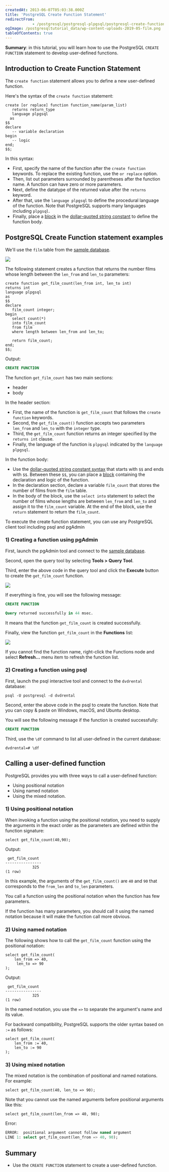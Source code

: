 ```yaml
---
createdAt: 2013-06-07T05:03:38.000Z
title: 'PostgreSQL Create Function Statement'
redirectFrom: 
            - /postgresql/postgresql-plpgsql/postgresql-create-function
ogImage: /postgresqltutorial_data/wp-content-uploads-2019-05-film.png
tableOfContents: true
---
```


**Summary**: in this tutorial, you will learn how to use the PostgreSQL `CREATE FUNCTION` statement to develop user-defined functions.

## Introduction to Create Function Statement

The `create function` statement allows you to define a new user-defined function.

Here's the syntax of the `create function` statement:

```
create [or replace] function function_name(param_list)
   returns return_type
   language plpgsql
  as
$$
declare
   -- variable declaration
begin
   -- logic
end;
$$;
```

In this syntax:

- First, specify the name of the function after the `create function` keywords. To replace the existing function, use the `or replace` option.
- Then, list out parameters surrounded by parentheses after the function name. A function can have zero or more parameters.
- Next, define the datatype of the returned value after the `returns` keyword.
- After that, use the `language plpgsql` to define the procedural language of the function. Note that PostgreSQL supports many languages including `plpgsql`.
- Finally, place a [block](/postgresql/postgresql-plpgsql/plpgsql-block-structure) in the [dollar-quoted string constant](/postgresql/postgresql-plpgsql/dollar-quoted-string-constants) to define the function body.

## PostgreSQL Create Function statement examples

We'll use the `film` table from the [sample database](/postgresql/postgresql-getting-started/postgresql-sample-database).

![](/postgresqltutorial_data/wp-content-uploads-2019-05-film.png)

The following statement creates a function that returns the number films whose length between the `len_from` and `len_to` parameters:

```
create function get_film_count(len_from int, len_to int)
returns int
language plpgsql
as
$$
declare
   film_count integer;
begin
   select count(*)
   into film_count
   from film
   where length between len_from and len_to;

   return film_count;
end;
$$;
```

Output:

```sql
CREATE FUNCTION
```

The function `get_film_count` has two main sections:

- header
- body

In the header section:

- First, the name of the function is `get_film_count` that follows the `create function` keywords.
- Second, the `get_film_count()` function accepts two parameters `len_from` and `len_to` with the `integer` type.
- Third, the `get_film_count` function returns an integer specified by the `returns int` clause.
- Finally, the language of the function is `plpgsql` indicated by the `language plpgsql`.

In the function body:

- Use the [dollar-quoted string constant syntax](/postgresql/postgresql-plpgsql/dollar-quoted-string-constants) that starts with `$$` and ends with `$$`. Between these `$$`, you can place a [block](/postgresql/postgresql-plpgsql/plpgsql-block-structure) containing the declaration and logic of the function.
- In the declaration section, declare a variable `film_count` that stores the number of films from the `film` table.
- In the body of the block, use the `select into` statement to select the number of films whose lengths are between `len_from` and `len_to` and assign it to the `film_count` variable. At the end of the block, use the `return` statement to return the `film_count`.

To execute the create function statement, you can use any PostgreSQL client tool including psql and pgAdmin

### 1) Creating a function using pgAdmin

First, launch the pgAdmin tool and connect to the [sample database](/postgresql/postgresql-getting-started/postgresql-sample-database).

Second, open the query tool by selecting **Tools > Query Tool**.

Third, enter the above code in the query tool and click the **Execute** button to create the `get_film_count` function.

![](/postgresqltutorial_data/wp-content-uploads-2020-07-PostgreSQL-Create-Function-example.png)

If everything is fine, you will see the following message:

```sql
CREATE FUNCTION

Query returned successfully in 44 msec.
```

It means that the function `get_film_count` is created successfully.

Finally, view the function `get_film_count` in the **Functions** list:

![](/postgresqltutorial_data/wp-content-uploads-2020-07-PostgreSQL-Create-Function-Function-List.png)

If you cannot find the function name, right-click the Functions node and select **Refresh...** menu item to refresh the function list.

### 2) Creating a function using psql

First, launch the psql interactive tool and connect to the `dvdrental` database:

```
psql -U postgresql -d dvdrental
```

Second, enter the above code in the psql to create the function. Note that you can copy & paste on Windows, macOS, and Ubuntu desktop.

You will see the following message if the function is created successfully:

```sql
CREATE FUNCTION
```

Third, use the `\df` command to list all user-defined in the current database:

```
dvdrental=# \df
```

## Calling a user-defined function

PostgreSQL provides you with three ways to call a user-defined function:

- Using positional notation
- Using named notation
- Using the mixed notation.

### 1) Using positional notation

When invoking a function using the positional notation, you need to supply the arguments in the exact order as the parameters are defined within the function signature:

```
select get_film_count(40,90);
```

Output:

```
 get_film_count
----------------
            325
(1 row)
```

In this example, the arguments of the `get_film_count()` are `40` and `90` that corresponds to the `from_len` and `to_len` parameters.

You call a function using the positional notation when the function has few parameters.

If the function has many parameters, you should call it using the named notation because it will make the function call more obvious.

### 2) Using named notation

The following shows how to call the `get_film_count` function using the positional notation:

```
select get_film_count(
    len_from => 40,
     len_to => 90
);
```

Output:

```
 get_film_count
----------------
            325
(1 row)
```

In the named notation, you use the `=>` to separate the argument's name and its value.

For backward compatibility, PostgreSQL supports the older syntax based on `:=` as follows:

```
select get_film_count(
    len_from := 40,
    len_to := 90
);
```

### 3) Using mixed notation

The mixed notation is the combination of positional and named notations. For example:

```
select get_film_count(40, len_to => 90);
```

Note that you cannot use the named arguments before positional arguments like this:

```
select get_film_count(len_from => 40, 90);
```

Error:

```sql
ERROR:  positional argument cannot follow named argument
LINE 1: select get_film_count(len_from => 40, 90);
```

## Summary

- Use the `CREATE FUNCTION` statement to create a user-defined function.
